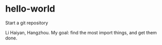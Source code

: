 # hello-world
Start a git repository

Li Haiyan, Hangzhou.
My goal: find the most import things, and get them done.

